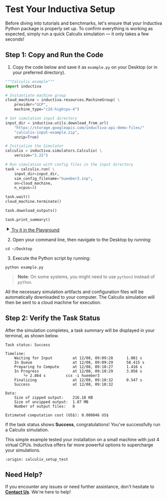 # Test Your Inductiva Setup
Before diving into tutorials and benchmarks, let's ensure that your Inductiva Python package is properly set up. To confirm everything is working as expected, simply run a quick Calculix simulation — it only takes a few seconds!

## Step 1: Copy and Run the Code

1. Copy the code below and save it as `example.py` on your Desktop (or in your preferred directory).

```python
"""Calculix example"""
import inductiva

# Instantiate machine group
cloud_machine = inductiva.resources.MachineGroup( \
    provider="GCP",
    machine_type="c2d-highcpu-4")

# Set simulation input directory
input_dir = inductiva.utils.download_from_url(
    "https://storage.googleapis.com/inductiva-api-demo-files/"
    "calculix-input-example.zip",
    unzip=True)

# Initialize the Simulator
calculix = inductiva.simulators.Calculix( \
    version="2.22")

# Run simulation with config files in the input directory
task = calculix.run( \
    input_dir=input_dir,
    sim_config_filename="hueeber3.inp",
    on=cloud_machine,
    n_vcpus=4)

task.wait()
cloud_machine.terminate()

task.download_outputs()

task.print_summary()
```

<a href="https://console-dev.inductiva.ai/playground?simulator_name=calculix" class="try-playground-button" target="_blank">
  <svg class="icon" xmlns="http://www.w3.org/2000/svg" width="16" height="16" viewBox="0 0 24 24" fill="currentColor">
    <path d="M8 5v14l11-7z"/>
  </svg>
  Try it in the Playground
</a>

2. Open your command line, then navigate to the Desktop by running:

```
cd ~/Desktop
```

3. Execute the Python script by running:

```
python example.py
```

> **Note**: On some systems, you might need to use `python3` instead of `python`.

All the necessary simulation artifacts and configuration files will be automatically downloaded to your computer. The Calculix simulation will then be sent to a cloud machine for execution.

## Step 2: Verify the Task Status
After the simulation completes, a task summary will be displayed in your terminal, as shown below. 

```
Task status: Success

Timeline:
	Waiting for Input         at 12/08, 09:09:28      1.081 s
	In Queue                  at 12/08, 09:09:29      58.415 s
	Preparing to Compute      at 12/08, 09:10:27      1.416 s
	In Progress               at 12/08, 09:10:29      3.056 s
		└> 2.864 s         ccx -i hueeber3
	Finalizing                at 12/08, 09:10:32      0.547 s
	Success                   at 12/08, 09:10:32      

Data:
	Size of zipped output:    216.18 KB
	Size of unzipped output:  1.87 MB
	Number of output files:   8

Estimated computation cost (US$): 0.000046 US$
```

If the task status shows **Success**, congratulations! You've successfully run a Calculix simulation.

This simple example tested your installation on a small machine with just 4 virtual CPUs. Inductiva offers far more powerful options to supercharge your simulations.

```{banner_small}
:origin: calculix_setup_test
```

## Need Help?
If you encounter any issues or need further assistance, don't hesitate to [**Contact Us**](mailto:support@inductiva.ai). We're here to help!
